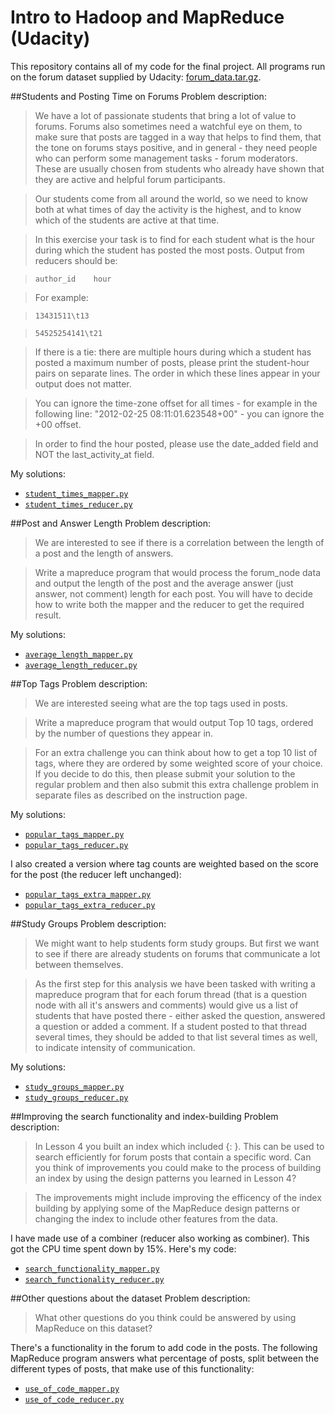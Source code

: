 # Intro to Hadoop and MapReduce (Udacity)

This repository contains all of my code for the final project. All programs run on the forum dataset supplied by Udacity: [forum_data.tar.gz](http://content.udacity-data.com/course/hadoop/forum_data.tar.gz).

##Students and Posting Time on Forums
Problem description:
>We have a lot of passionate students that bring a lot of value to forums. Forums also sometimes need a watchful eye on them, to make sure that posts are tagged in a way that helps to find them, that the tone on forums stays positive, and in general - they need people who can perform some management tasks - forum moderators. These are usually chosen from students who already have shown that they are active and helpful forum participants.

>Our students come from all around the world, so we need to know both at what times of day the activity is the highest, and to know which of the students are active at that time.

>In this exercise your task is to find for each student what is the hour during which the student has posted the most posts. Output from reducers should be:

>`author_id    hour`

>For example:

>`13431511\t13`

>`54525254141\t21`

>If there is a tie: there are multiple hours during which a student has posted a maximum number of posts, please print the student-hour pairs on separate lines. The order in which these lines appear in your output does not matter.

>You can ignore the time-zone offset for all times - for example in the following line: "2012-02-25 08:11:01.623548+00" - you can ignore the +00 offset.

>In order to find the hour posted, please use the date_added field and NOT the last_activity_at field.

My solutions:
* [`student_times_mapper.py`](student_times_mapper.py)
* [`student_times_reducer.py`](student_times_reducer.py)

##Post and Answer Length
Problem description:
>We are interested to see if there is a correlation between the length of a post and the length of answers.

>Write a mapreduce program that would process the forum_node data and output the length of the post and the average answer (just answer, not comment) length for each post. You will have to decide how to write both the mapper and the reducer to get the required result.

My solutions:
* [`average_length_mapper.py`](average_length_mapper.py)
* [`average_length_reducer.py`](average_length_reducer.py)

##Top Tags
Problem description:
>We are interested seeing what are the top tags used in posts.

>Write a mapreduce program that would output Top 10 tags, ordered by the number of questions they appear in.

>For an extra challenge you can think about how to get a top 10 list of tags, where they are ordered by some weighted score of your choice. If you decide to do this, then please submit your solution to the regular problem and then also submit this extra challenge problem in separate files as described on the instruction page.

My solutions:
* [`popular_tags_mapper.py`](popular_tags_mapper.py)
* [`popular_tags_reducer.py`](popular_tags_reducer.py)

I also created a version where tag counts are weighted based on the score for the post (the reducer left unchanged):
* [`popular_tags_extra_mapper.py`](popular_tags_extra_mapper.py)
* [`popular_tags_extra_reducer.py`](popular_tags_extra_reducer.py)

##Study Groups
Problem description:
>We might want to help students form study groups. But first we want to see if there are already students on forums that communicate a lot between themselves.

>As the first step for this analysis we have been tasked with writing a mapreduce program that for each forum thread (that is a question node with all it's answers and comments) would give us a list of students that have posted there - either asked the question, answered a question or added a comment. If a student posted to that thread several times, they should be added to that list several times as well, to indicate intensity of communication.

My solutions:
* [`study_groups_mapper.py`](study_groups_mapper.py)
* [`study_groups_reducer.py`](study_groups_reducer.py)

##Improving the search functionality and index-building
Problem description:
>In Lesson 4 you built an index which included {<word>: <forum entries that include the word>}. This can be used to search efficiently for forum posts that contain a specific word. Can you think of improvements you could make to the process of building an index by using the design patterns you learned in Lesson 4?

>The improvements might include improving the efficency of the index building by applying some of the MapReduce design patterns or changing the index to include other features from the data.

I have made use of a combiner (reducer also working as combiner). This got the CPU time spent down by 15%. Here's my code:
* [`search_functionality_mapper.py`](search_functionality_mapper.py)
* [`search_functionality_reducer.py`](search_functionality_reducer.py)

##Other questions about the dataset
Problem description:
>What other questions do you think could be answered by using MapReduce on this dataset?

There's a functionality in the forum to add code in the posts. The following MapReduce program answers what percentage of posts, split between the different types of posts, that make use of this functionality:
* [`use_of_code_mapper.py`](use_of_code_mapper.py)
* [`use_of_code_reducer.py`](use_of_code_reducer.py)
